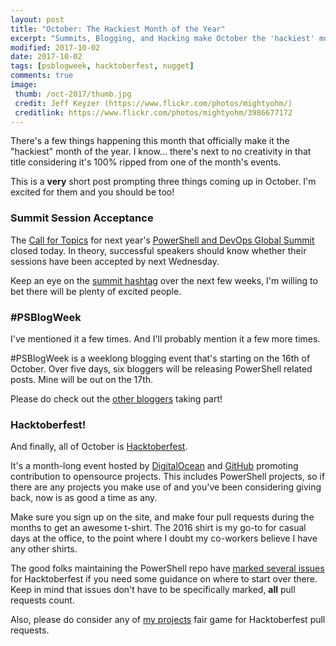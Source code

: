 ```yaml
---
layout: post
title: "October: The Hackiest Month of the Year"
excerpt: "Summits, Blogging, and Hacking make October the 'hackiest' month of the year."
modified: 2017-10-02
date: 2017-10-02
tags: [psblogweek, hacktoberfest, nugget]
comments: true
image:
 thumb: /oct-2017/thumb.jpg
 credit: Jeff Keyzer (https://www.flickr.com/photos/mightyohm/)
 creditlink: https://www.flickr.com/photos/mightyohm/3986677172
---
```


There's a few things happening this month that officially make it the "hackiest"
month of the year. I know... there's next to no creativity in that title
considering it's 100% ripped from one of the month's events.

This is a **very** short post prompting three things coming up in October. I'm
excited for them and you should be too!

### Summit Session Acceptance

The [Call for Topics](https://powershell.org/2017/08/01/76318/) for next year's
[PowerShell and DevOps Global Summit](https://powershell.org/summit) closed
today. In theory, successful speakers should know whether their sessions have
been accepted by next Wednesday.

Keep an eye on the [summit
hashtag](https://twitter.com/hashtag/pshsummit?f=tweets&vertical=default&src=hash)
over the next few weeks, I'm willing to bet there will be plenty of excited
people.

### #PSBlogWeek

I've mentioned it a few times. And I'll probably mention it a few more times.

#PSBlogWeek is a weeklong blogging event that's starting on the 16th of
October. Over five days, six bloggers will be releasing PowerShell related
posts. Mine will be out on the 17th.

Please do check out the [other
bloggers](http://psblogweek.com/psblogweek-activity/) taking part!

### Hacktoberfest!

And finally, all of October is
[Hacktoberfest](https://hacktoberfest.digitalocean.com/).

It's a month-long event hosted by [DigitalOcean](https://www.digitalocean.com/)
and [GitHub](https://github.com/) promoting contribution to opensource projects.
This includes PowerShell projects, so if there are any projects you make use of
and you've been considering giving back, now is as good a time as any.

Make sure you sign up on the site, and make four pull requests during the months
to get an awesome t-shirt. The 2016 shirt is my go-to for casual days at the
office, to the point where I doubt my co-workers believe I have any other
shirts.

The good folks maintaining the PowerShell repo have [marked several
issues](https://github.com/powershell/powershell/issues?q=is%3Aopen+is%3Aissue+label%3AHacktoberfest)
for Hacktoberfest if you need some guidance on where to start over there. Keep
in mind that issues don't have to be specifically marked, **all** pull requests
count.

Also, please do consider any of [my
projects](https://github.com/Windos?tab=repositories) fair game for
Hacktoberfest pull requests.
